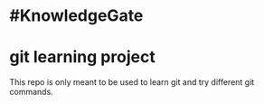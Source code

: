 # #KnowledgeGate
# git learning project

This repo is only meant to be used to learn git and try different git commands.